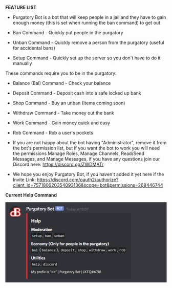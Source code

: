 **__FEATURE LIST__**

- Purgatory Bot is a bot that will keep people in a jail and they have to gain enough money (this is set when running the ban command) to get out

- Ban Command - Quickly put people in the purgatory

- Unban Command - Quickly remove a person from the purgatory (useful for accidental bans)

- Setup Command - Quickly set up the server so you don't have to do it manually

These commands require you to be in the purgatory:

- Balance (Bal) Command - Check your balance

- Deposit Command - Deposit cash into a safe locked up bank

- Shop Command - Buy an unban (Items coming soon)

- Withdraw Command - Take money out the bank

- Work Command - Gain money quick and easy

- Rob Command - Rob a user's pockets

- If you are not happy about the bot having "Administrator", remove it from the bot's permission list, but if you want the bot to work you will need the permissions Manage Roles, Manage Channels, Read/Send Messages, and Manage Messages, if you have any questions join our Discord here: https://discord.gg/ZWDMATr

- We hope you enjoy Purgatory Bot, if you haven't added it yet here if the Invite Link: https://discord.com/oauth2/authorize?client_id=757180620354093136&scope=bot&permissions=268446744

**Current Help Command**

![Current Help Command](https://github.com/TheArkian/AlspheDocs/blob/master/Purgatory/help1.png?raw=true) 